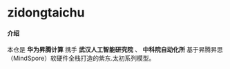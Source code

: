 # zidongtaichu

#### 介绍
本仓是 **华为昇腾计算** 携手 **武汉人工智能研究院** 、 **中科院自动化所** 基于昇腾昇思（MindSpore）软硬件全栈打造的紫东.太初系列模型。
